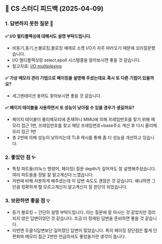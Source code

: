 ## 📌 CS 스터디 피드백 (2025-04-09)

### 1. 답변하지 못한 질문 📝

#### ✅ I/O 멀티플렉싱에 대해서도 설명 부탁드립니다.

- 비동기,동기,논블로킹,블로킹 예제로 소켓 I/O가 자주 따라오기 때문에 꼬리질문했습니다.
- I/O 멀티플렉싱랑 select,epoll 시스템콜을 알아보시면 좋을 것 같습니다.
- 참고자료: [I/O multiplexing](https://www.youtube.com/watch?v=mb-QHxVfmcs&ab_channel=%EC%89%AC%EC%9A%B4%EC%BD%94%EB%93%9C)

#### ✅ 가상 메모리 관리 기법으로 페이징을 설명해 주셨는데요.혹시 또 다른 기법이 있을까요?

- 세그멘테이션 용어도 찾아보시면 좋을 것 같습니다.

#### ✅ 페이지 테이블을 사용하면서 또 성능이 낮아질 수 있을 경우가 생길까요?

- 페이지 테이블이 물리메모리에 존재하니 MMU에 의해 프레임번호를 찾기 위해 메모리 접근 1번, 프레임번호를 찾고 해당 프레임번호+base주소 계산 후 다시 물리메모리 접근 1번
- 총 2번에 의해 성능이 낮아지는데 TLB 캐시를 통해 좀 더 성능을 개선하고 있습니다. 




### 2. 좋았던 점 ✨

- 특정 파트들(리눅스 명령어, 페이징) 질문 depth가 깊어져도 잘 설명해주셨습니다. 여러 파트들을 정말 잘 알고계신다 느꼈습니다.
- 저번에 비해 차분하게 해주셨는데 이 답변 속도도 괜찮은 것 같습니다. 왜냐하면 그만큼 정확하게 뭘 모르고계신지 알고계신지 잘 판단이 되었습니다. 

### 3. 보완하면 좋을 점 💡

- 동기 블로킹 ~ 간단히 설명 부탁드립니다. 라는 질문에 잘 아시는 것 같았지만 정리되지 않은 답변이었던 것 같습니다. 조금 더 정제된 답변을 준비하면 좋을 것 같습니다.
- 이번엔 두괄식답변보단 길어졌던 답변이 많았습니다. 특히 페이징 장단점은 짧게 단편화와 메모리 접근 2번만 언급하셔도 좋았을거란 생각이 듭니다.